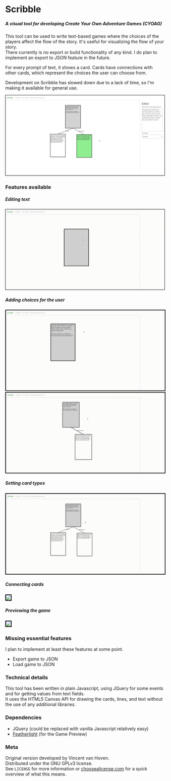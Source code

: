 # Scribble
##### A visual tool for developing Create Your Own Adventure Games (CYOAG)
This tool can be used to write text-based games where the choices of the players affect the flow of the story. It's useful for visualizing the flow of your story.  
There currently is no export or build functionality of any kind. I do plan to implement an export to JSON feature in the future.  

For every prompt of text, it shows a card. Cards have connections with other cards, which represent the choices the user can choose from.  

Development on Scribble has slowed down due to a lack of time, so I'm making it available for general use.  

<img src="img/screenshot.jpg" style="border:1px solid black">

### Features available
##### Editing text
<img src="img/editing_cards.gif" style="border:1px solid black">

##### Adding choices for the user
<img src="img/add_user_choice.gif" style="border:2px solid black">

<img src="img/add_user_choice_2.gif" style="border:2px solid black">

##### Setting card types
<img src="img/card_types.gif" style="border:2px solid black">

##### Connecting cards
<img src="img/connecting_cards.gif" style="border:2px solid black">

##### Previewing the game
<img src="img/preview_mode.gif" style="border:2px solid black">

### Missing essential features
I plan to implement at least these features at some point.
- Export game to JSON
- Load game to JSON

### Technical details
This tool has been written in plain Javascript, using JQuery for some events and for getting values from text fields.  
It uses the HTML5 Canvas API for drawing the cards, lines, and text without the use of any additional libraries.

### Dependencies
- JQuery (could be replaced with vanilla Javascript relatively easy)
- [Featherlight](https://github.com/noelboss/featherlight "Featherlight on Github") (for the Game Preview)


### Meta
Original version developed by Vincent van Hoven.  
Distributed under the GNU GPLv3 license.  
See `LICENSE` for more information or [choosealicense.com](https://choosealicense.com/licenses/gpl-3.0) for a quick overview of what this means.